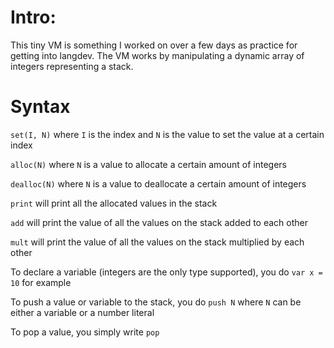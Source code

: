 # Intro:

This tiny VM is something I worked on over a few days as practice for getting into langdev. The VM works by manipulating a dynamic array of integers representing a stack.

# Syntax

`set(I, N)` where `I` is the index and `N` is the value to set the value at a certain index

`alloc(N)` where `N` is a value to allocate a certain amount of integers

`dealloc(N)` where `N` is a value to deallocate a certain amount of integers

`print` will print all the allocated values in the stack

`add` will print the value of all the values on the stack added to each other

`mult` will print the value of all the values on the stack multiplied by each other

To declare a variable (integers are the only type supported), you do `var x = 10` for example

To push a value or variable to the stack, you do `push N` where `N` can be either a variable or a number literal

To pop a value, you simply write `pop`
